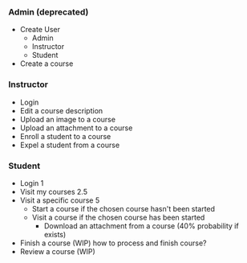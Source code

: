 ### Admin (deprecated)
- Create User
	- Admin
	- Instructor
	- Student
- Create a course

### Instructor
- Login
- Edit a course description
- Upload an image to a course
- Upload an attachment to a course
- Enroll a student to a course
- Expel a student from a course

### Student
- Login 1
- Visit my courses 2.5
- Visit a specific course 5
	- Start a course if the chosen course hasn't been started
	- Visit a course if the chosen course has been started
		- Download an attachment from a course (40% probability if exists)
- Finish a course (WIP) how to process and finish course?
- Review a course (WIP)